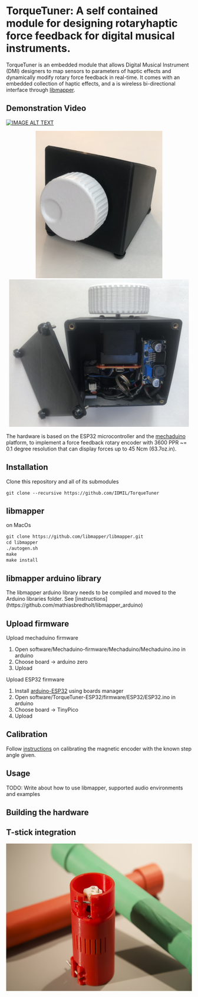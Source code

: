 # TorqueTuner: A self contained module for designing rotaryhaptic force feedback for digital musical instruments.

TorqueTuner  is  an  embedded  module  that  allows  Digital Musical Instrument (DMI) designers to map sensors to parameters  of  haptic  effects  and  dynamically  modify  rotary force  feedback  in  real-time. It comes with an embedded collection of haptic effects, and a is wireless bi-directional interface through [libmapper](https://github.com/libmapper/libmapper).

## Demonstration Video

[![IMAGE ALT TEXT](https://i.vimeocdn.com/video/898499437_640)](https://vimeo.com/404592134)



<div align="center">

<img src="/images/standalone_knob.jpg" height="400" >
<img src="/images/standalone_knob_open.jpg" height="400" >
</div>

The hardware is based on the ESP32 microcontroller and the [mechaduino](https://github.com/jcchurch13/Mechaduino-Hardware) platform, to implement a force feedback rotary encoder with 3600 PPR ~= 0.1 degree resolution that can display forces up to 45 Ncm (63.7oz.in).

## Installation

Clone this repository and all of its submodules  
	
    git clone --recursive https://github.com/IDMIL/TorqueTuner


## libmapper

on MacOs 

    git clone https://github.com/libmapper/libmapper.git
    cd libmapper
    ./autogen.sh
    make
    make install

## libmapper arduino library 
<update to include a release.zip as submodule>
The libmapper arduino library needs to be compiled and moved to the Arduino libraries folder. See [instructions](https://github.com/mathiasbredholt/libmapper_arduino)

## Upload firmware

Upload mechaduino firmware
1. Open  software/Mechaduino-firmware/Mechaduino/Mechaduino.ino in arduino  
2. Choose board -> arduino zero  
3. Upload  

Upload ESP32 firmware

1. Install [arduino-ESP32](https://github.com/espressif/arduino-esp32/blob/master/docs/arduino-ide/boards_manager.md) using boards manager 
2. Open  software/TorqueTuner-ESP32/firmware/ESP32/ESP32.ino in arduino 
3. Choose board -> TinyPico 
4. Upload  

## Calibration
Follow [instructions](https://github.com/jcchurch13/Mechaduino-Firmware#calibration-routine) on calibrating the magnetic encoder with the known step angle given. 

## Usage
TODO: Write about how to use libmapper, supported audio environments and examples

## Building the hardware

## T-stick integration

<div align="center">

<img src="/images/TorqueTuner+T-stick.png" height="400">
</div>
